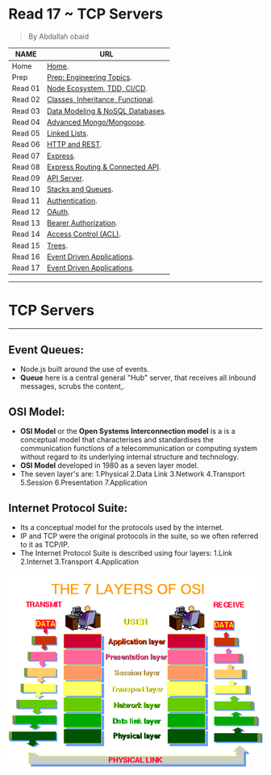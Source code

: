 # Read 17 ~ TCP Servers
> By Abdallah obaid

**NAME**     | **URL**
------------ | -------------
Home         | [Home](https://abdallah-401-advanced-javascript.github.io/reading-notes-401/).
 Prep        | [Prep: Engineering Topics](https://abdallah-401-advanced-javascript.github.io/reading-notes-401/Prep).
 Read 01     | [Node Ecosystem, TDD, CI/CD](https://abdallah-401-advanced-javascript.github.io/reading-notes-401/class-01).
 Read 02     | [Classes, Inheritance, Functional](https://abdallah-401-advanced-javascript.github.io/reading-notes-401/class-02).
 Read 03     | [Data Modeling & NoSQL Databases](https://abdallah-401-advanced-javascript.github.io/reading-notes-401/class-03).
 Read 04     | [Advanced Mongo/Mongoose](https://abdallah-401-advanced-javascript.github.io/reading-notes-401/class-04).
 Read 05     | [Linked Lists](https://abdallah-401-advanced-javascript.github.io/reading-notes-401/class-05).
 Read 06     | [HTTP and REST](https://abdallah-401-advanced-javascript.github.io/reading-notes-401/class-06).
 Read 07     | [Express](https://abdallah-401-advanced-javascript.github.io/reading-notes-401/class-07).
 Read 08     | [Express Routing & Connected API](https://abdallah-401-advanced-javascript.github.io/reading-notes-401/class-08).
 Read 09     | [API Server](https://abdallah-401-advanced-javascript.github.io/reading-notes-401/class-09).
 Read 10     | [Stacks and Queues](https://abdallah-401-advanced-javascript.github.io/reading-notes-401/class-10).
 Read 11     | [Authentication](https://abdallah-401-advanced-javascript.github.io/reading-notes-401/class-11).
 Read 12     | [OAuth](https://abdallah-401-advanced-javascript.github.io/reading-notes-401/class-12).
 Read 13     | [Bearer Authorization](https://abdallah-401-advanced-javascript.github.io/reading-notes-401/class-13).
 Read 14     | [Access Control (ACL)](https://abdallah-401-advanced-javascript.github.io/reading-notes-401/class-14).
 Read 15     | [Trees](https://abdallah-401-advanced-javascript.github.io/reading-notes-401/class-15).
 Read 16     | [Event Driven Applications](https://abdallah-401-advanced-javascript.github.io/reading-notes-401/class-16).
 Read 17     | [Event Driven Applications](https://abdallah-401-advanced-javascript.github.io/reading-notes-401/class-17). 

 
----------------------------------
# TCP Servers
----------------------------------

 ## Event Queues:
  * Node.js built around the use of events. 
  * **Queue** here is a central general "Hub" server, that receives all inbound messages, scrubs the content,.
  

 ## OSI Model:
 * **OSI Model** or the **Open Systems Interconnection model** is a is a conceptual model that characterises and standardises the communication functions of a telecommunication or computing system without regard to its underlying internal structure and technology.
 * **OSI Model** developed in 1980 as a seven layer model.
 * The seven layer's are: 1.Physical 2.Data Link 3.Network 4.Transport 5.Session 6.Presentation 7.Application

 ## Internet Protocol Suite:
 * Its a conceptual model for the protocols used by the internet.
 * IP and TCP were the original protocols in the suite, so we often referred to it as TCP/IP.
 * The Internet Protocol Suite is described using four layers: 1.Link 2.Internet 3.Transport 4.Application


 
 ![Event](./Img/OSI.gif)
